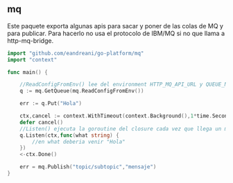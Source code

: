 ## mq


Este paquete exporta algunas apis para sacar y poner de las colas de MQ y para publicar. Para hacerlo no usa el protocolo de IBM/MQ si no que llama a http-mq-bridge.

```go
import "github.com/eandreani/go-platform/mq"
import "context"

func main() {

    //ReadConfigFromEnv() lee del environment HTTP_MQ_API_URL y QUEUE_NAME
    q := mq.GetQueue(mq.ReadConfigFromEnv()) 

    err := q.Put("Hola")

    ctx,cancel := context.WithTimeout(context.Background(),1*time.Second)
    defer cancel()
    //Listen() ejecuta la goroutine del closure cada vez que llega un mensaje hasta que el contexto (ctx) se cancele.
	q.Listen(ctx,func(what string) {
        //en what deberia venir "Hola"
    })
    <-ctx.Done()

    err = mq.Publish("topic/subtopic","mensaje")
}

```

